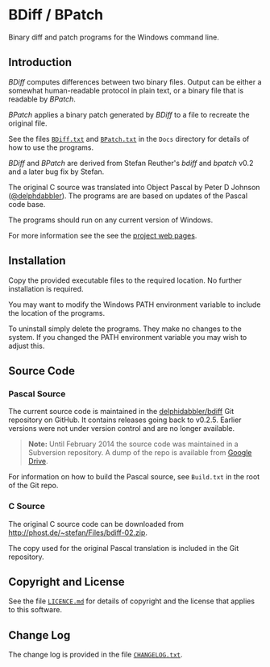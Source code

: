 BDiff / BPatch
==============

Binary diff and patch programs for the Windows command line.

Introduction
------------

_BDiff_ computes differences between two binary files. Output can be either a somewhat human-readable protocol in plain text, or a binary file that is readable by _BPatch_.

_BPatch_ applies a binary patch generated by _BDiff_ to a file to recreate the original file.

See the files [`BDiff.txt`](Docs/BDiff.txt) and [`BPatch.txt`](Docs/BPatch.txt) in the `Docs` directory for details of how to use the programs.

_BDiff_ and _BPatch_ are derived from Stefan Reuther's _bdiff_ and _bpatch_ v0.2 and a later bug fix by Stefan.

The original C source was translated into Object Pascal by Peter D Johnson ([@delphdabbler](https://twitter.com/delphidabbler)). The programs are are based on updates of the Pascal code base.

The programs should run on any current version of Windows.

For more information see the see the [project web pages](http://delphidabbler.com/software/bdiff).

Installation
------------

Copy the provided executable files to the required location. No further installation is required.

You may want to modify the Windows PATH environment variable to include the location of the programs.

To uninstall simply delete the programs. They make no changes to the system. If you changed the PATH environment variable you may wish to adjust this.

Source Code
-----------

### Pascal Source

The current source code is maintained in the [delphidabbler/bdiff](https://github.com/delphidabbler/bdiff) Git repository on GitHub. It contains releases going back to v0.2.5. Earlier versions were not under version control and are no longer available.

> **Note:** Until February 2014 the source code was maintained in a Subversion repository. A dump of the repo is available from [Google Drive](https://drive.google.com/file/d/0B8qEVqTUMgmJcF9zVnk0Zk1VMDQ/view?usp=sharing).

For information on how to build the Pascal source, see `Build.txt` in the root of the Git repo.

### C Source

The original C source code can be downloaded from http://phost.de/~stefan/Files/bdiff-02.zip.

The copy used for the original Pascal translation is included in the Git repository.

Copyright and License
---------------------

See the file [`LICENCE.md`](LICENSE.md) for details of copyright and the license that applies to this software.

Change Log
----------

The change log is provided in the file [`CHANGELOG.txt`](CHANGELOG.txt).
